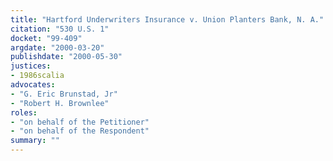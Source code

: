 ```yaml
---
title: "Hartford Underwriters Insurance v. Union Planters Bank, N. A."
citation: "530 U.S. 1"
docket: "99-409"
argdate: "2000-03-20"
publishdate: "2000-05-30"
justices:
- 1986scalia
advocates:
- "G. Eric Brunstad, Jr"
- "Robert H. Brownlee"
roles:
- "on behalf of the Petitioner"
- "on behalf of the Respondent"
summary: ""
---
```


